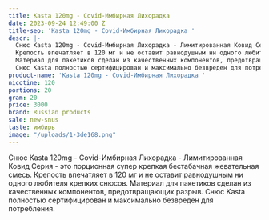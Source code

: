 ```yaml
---
title: Kasta 120mg - Covid-Имбирная Лихорадка
date: 2023-09-24 12:49:00 Z
title-seo: 'Kasta 120mg - Covid-Имбирная Лихорадка '
descr: |-
  Снюс Kasta 120mg - Covid-Имбирная Лихорадка - Лимитированная Ковид Серия - это порционная супер крепкая бестабачная жевательная смесь.
  Крепость впечатляет в 120 мг и не оставит равнодушным ни одного любителя крепких снюсов.
  Материал для пакетиков сделан из качественных компонентов, предотвращающих разрыв.
  Снюс Kasta полностью сертифицирован и максимально безвреден для потребления.
product-name: 'Kasta 120mg - Covid-Имбирная Лихорадка '
nicotine: 120
portions: 20
gram: 20
price: 3000
brand: Russian products
sale: new-snus
taste: имбирь
image: "/uploads/1-3de168.png"
---
```


Снюс Kasta 120mg - Covid-Имбирная Лихорадка - Лимитированная Ковид Серия - это порционная супер крепкая бестабачная жевательная смесь.
Крепость впечатляет в 120 мг и не оставит равнодушным ни одного любителя крепких снюсов.
Материал для пакетиков сделан из качественных компонентов, предотвращающих разрыв.
Снюс Kasta полностью сертифицирован и максимально безвреден для потребления.